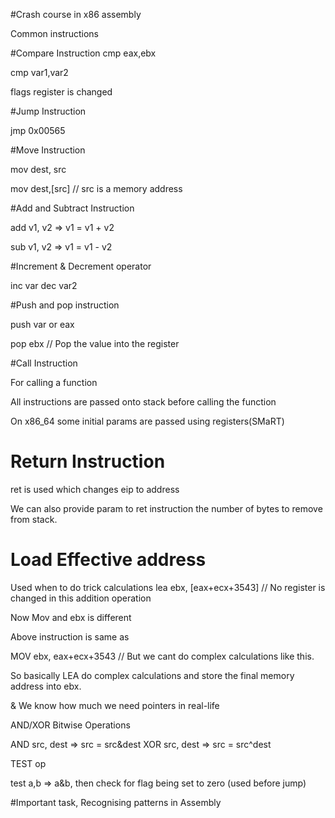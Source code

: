 #Crash course in x86 assembly

Common instructions

#Compare Instruction
cmp eax,ebx

cmp var1,var2

flags register is changed

#Jump Instruction

jmp 0x00565

#Move Instruction

mov dest, src

mov dest,[src] // src is a memory address

#Add and Subtract Instruction

add v1, v2 => v1 = v1 + v2

sub v1, v2 => v1 = v1 - v2

#Increment & Decrement operator

inc var
dec var2

#Push and pop instruction

push var or eax

pop ebx // Pop the value into the register

#Call Instruction

For calling a function

All instructions are passed onto stack before calling the function

On x86_64 some initial params are passed using registers(SMaRT)

# Return Instruction

ret is used which changes eip to address

We can also provide param to ret instruction the number of bytes to remove from stack.

# Load Effective address

Used when to do trick calculations 
lea ebx, [eax+ecx+3543] // No register is changed in this addition operation

Now Mov and ebx is different

Above instruction is same as

MOV ebx, eax+ecx+3543 // But we cant do complex calculations like this.

So basically LEA do complex calculations and store the final memory address into ebx.

& We know how much we need pointers in real-life


AND/XOR Bitwise Operations

AND src, dest => src = src&dest
XOR src, dest => src = src^dest

TEST op

test a,b => a&b, then check for flag being set to zero (used before jump)


#Important task, Recognising patterns in Assembly

